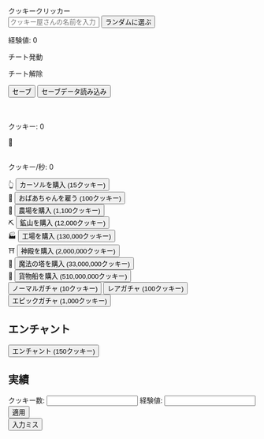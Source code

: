 <!DOCTYPE html>
<html lang="ja">
<head>
    <meta charset="UTF-8">
    <meta name="viewport" content="width=device-width, initial-scale=1.0">
    クッキークリッカー
</head>
<body>
<div class="top-bar">
    <div>
        <input type="text" id="shopNameInput" placeholder="クッキー屋さんの名前を入力" oninput="updateShopName()" />
        <button onclick="randomizeShopName()">ランダムに選ぶ</button>
    </div>
    <div>
        <p id="xpCounter">経験値: 0</p>
        <p id="cheatMessage">チート発動</p>
        <p id="antiCheatMessage">チート解除</p>
    </div>
    <div>
        <button id="saveButton" onclick="saveGame()">セーブ</button>
        <button id="loadButton" onclick="showLoadPrompt()">セーブデータ読み込み</button>
    </div>
</div><br>
<div class="left-section">
<br>
    <p id="cookieCounter">クッキー: 0</p>
    <div id="clicker"><span class="clicker-icon" onclick="clickCookie()">🍪</span></div>
<br>
    <p id="cps">クッキー/秒: 0</p>
</div>
<div class="right-section">
    <div id="cursor" class="shop-item">
        <span class="icon" onclick="buyCursor()">👆</span>
        <button id="buyCursorButton" onclick="buyCursor()">カーソルを購入 (15クッキー)</button>
    </div>
    <div id="granny" class="shop-item">
        <span class="icon" onclick="buyGranny()">👵</span>
        <button id="buyGrannyButton" onclick="buyGranny()">おばあちゃんを雇う (100クッキー)</button>
    </div>
    <div id="farm" class="shop-item">
        <span class="icon" onclick="buyFarm()">🌾</span>
        <button id="buyFarmButton" onclick="buyFarm()">農場を購入 (1,100クッキー)</button>
    </div>
    <div id="mine" class="shop-item">
        <span class="icon" onclick="buyMine()">⛏️</span>
        <button id="buyMineButton" onclick="buyMine()">鉱山を購入 (12,000クッキー)</button>
    </div>
    <div id="factory" class="shop-item">
        <span class="icon" onclick="buyFactory()">🏭</span>
        <button id="buyFactoryButton" onclick="buyFactory()">工場を購入 (130,000クッキー)</button>
    </div>
    <div id="temple" class="shop-item">
        <span class="icon" onclick="buyTemple()">⛩️</span>
        <button id="buyTempleButton" onclick="buyTemple()">神殿を購入 (2,000,000クッキー)</button>
    </div>
    <div id="tower" class="shop-item">
        <span class="icon" onclick="buyTower()">🏰</span>
        <button id="buyTowerButton" onclick="buyTower()">魔法の塔を購入 (33,000,000クッキー)</button>
    </div>
    <div id="ship" class="shop-item">
        <span class="icon" onclick="buyShip()">🚢</span>
        <button id="buyShipButton" onclick="buyShip()">貨物船を購入 (510,000,000クッキー)</button>
    </div>
</div>
<div class="bottom-section">
    <div>
        <button id="gachaNormalButton" class="gacha-button" onclick="rollGacha('normal')">ノーマルガチャ (10クッキー)</button>
        <button id="gachaRareButton" class="gacha-button" onclick="rollGacha('rare')">レアガチャ (100クッキー)</button>
        <button id="gachaEpicButton" class="gacha-button" onclick="rollGacha('epic')">エピックガチャ (1,000クッキー)</button>
    </div>
    <div>
        <h2>エンチャント</h2>
        <button class="enchant-button" onclick="enchant()">エンチャント (150クッキー)</button>
    </div>
</div>
<div>
    <h2>実績</h2>
    <ul id="achievements"></ul>
</div>
<div id="loadPrompt" style="display:none;">
    <input type="text" id="saveCodeInput" placeholder="セーブコードを入力" />
    <button id="loadGameButton" onclick="loadGame()">読み込み</button>
    <button id="closeButton" onclick="hideLoadPrompt()">閉じる</button>
</div>
<div id="saveCodeDisplay"></div>
<div id="cheatOptions">
    <label for="cheatCookies">クッキー数:</label>
    <input type="number" id="cheatCookies" min="0" />
    <label for="cheatXp">経験値:</label>
    <input type="number" id="cheatXp" min="0" />
    <button onclick="applyCheats()">適用</button>
</div>
<!-- チートトグルボタン -->
<button id="cheatToggleButton" onclick="toggleCheatMode()">入力ミス</button>

<script>
    var cookieCount = 0;
    var cursors = 0;
    var grannies = 0;
    var farms = 0;
    var mines = 0;
    var factories = 0;
    var temples = 0;
    var towers = 0;
    var ships = 0;
    var cps = 0;
    var xp = 0;
    var cheatMode = false;
    var hasUsedCheat = false;

    var cookieCounter = document.getElementById('cookieCounter');
    var cpsCounter = document.getElementById('cps');
    var xpCounter = document.getElementById('xpCounter');
    var shopNameElement = document.getElementById('shopName');
    var cheatMessage = document.getElementById('cheatMessage');
    var antiCheatMessage = document.getElementById('antiCheatMessage');
    var shopNameInput = document.getElementById('shopNameInput');
    var loadPrompt = document.getElementById('loadPrompt');
    var saveCodeInput = document.getElementById('saveCodeInput');
    var saveCodeDisplay = document.getElementById('saveCodeDisplay');
    var achievementsList = document.getElementById('achievements');
    var cheatOptions = document.getElementById('cheatOptions');

    // チートトグル用の関数
    function toggleCheatMode() {
        cheatMode = !cheatMode;
        cheatOptions.style.display = cheatMode ? 'flex' : 'none';
        cheatMessage.style.display = cheatMode ? 'block' : 'none';
        antiCheatMessage.style.display = cheatMode ? 'none' : 'block';
    }

    // チートを適用する関数
    function applyCheats() {
        var cheatCookiesInput = document.getElementById('cheatCookies');
        var cheatXpInput = document.getElementById('cheatXp');

        if (cheatCookiesInput.value !== '') {
            cookieCount = parseInt(cheatCookiesInput.value);
            updateCookieCounter();
        }
        if (cheatXpInput.value !== '') {
            xp = parseInt(cheatXpInput.value);
            updateXpCounter();
        }
    }

    // クッキーをクリックする関数
    function clickCookie() {
        cookieCount++;
        updateCookieCounter();
    }

    // 経験値を更新する関数
    function updateXpCounter() {
        xpCounter.textContent = '経験値: ' + xp;
    }

    // クッキーのカウンターを更新する関数
    function updateCookieCounter() {
        cookieCounter.textContent = 'クッキー: ' + cookieCount;
    }

    // 経験値を追加する関数
    function addXp(amount) {
        xp += amount;
        updateXpCounter();
    }

    // セーブ機能
    function saveGame() {
        var saveData = {
            cookieCount: cookieCount,
            cursors: cursors,
            grannies: grannies,
            farms: farms,
            mines: mines,
            factories: factories,
            temples: temples,
            towers: towers,
            ships: ships,
            cps: cps,
            xp: xp
        };
        var saveCode = btoa(JSON.stringify(saveData));
        saveCodeDisplay.textContent = 'セーブコード: ' + saveCode;
    }

    // セーブデータをロードするプロンプトを表示する関数
    function showLoadPrompt() {
        loadPrompt.style.display = 'block';
    }

    // セーブデータをロードするプロンプトを隠す関数
    function hideLoadPrompt() {
        loadPrompt.style.display = 'none';
    }

    // セーブデータを読み込む関数
    function loadGame() {
        var saveCode = saveCodeInput.value;
        try {
            var saveData = JSON.parse(atob(saveCode));
            cookieCount = saveData.cookieCount;
            cursors = saveData.cursors;
            grannies = saveData.grannies;
            farms = saveData.farms;
            mines = saveData.mines;
            factories = saveData.factories;
            temples = saveData.temples;
            towers = saveData.towers;
            ships = saveData.ships;
            cps = saveData.cps;
            xp = saveData.xp;
            updateCookieCounter();
            updateXpCounter();
            hideLoadPrompt();
        } catch (e) {
            alert('セーブデータが無効です');
        }
    }

    // 商品を購入する関数
    function buyCursor() {
        if (cookieCount >= 15) {
            cookieCount -= 15;
            cursors++;
            updateCookieCounter();
            updateCps();
        }
    }

    function buyGranny() {
        if (cookieCount >= 100) {
            cookieCount -= 100;
            grannies++;
            updateCookieCounter();
            updateCps();
        }
    }

    function buyFarm() {
        if (cookieCount >= 1100) {
            cookieCount -= 1100;
            farms++;
            updateCookieCounter();
            updateCps();
        }
    }

    function buyMine() {
        if (cookieCount >= 12000) {
            cookieCount -= 12000;
            mines++;
            updateCookieCounter();
            updateCps();
        }
    }

    function buyFactory() {
        if (cookieCount >= 130000) {
            cookieCount -= 130000;
            factories++;
            updateCookieCounter();
            updateCps();
        }
    }

    function buyTemple() {
        if (cookieCount >= 2000000) {
            cookieCount -= 2000000;
            temples++;
            updateCookieCounter();
            updateCps();
        }
    }

    function buyTower() {
        if (cookieCount >= 33000000) {
            cookieCount -= 33000000;
            towers++;
            updateCookieCounter();
            updateCps();
        }
    }

    function buyShip() {
        if (cookieCount >= 510000000) {
            cookieCount -= 510000000;
            ships++;
            updateCookieCounter();
            updateCps();
        }
    }

    // クッキー/秒を更新する関数
    function updateCps() {
        cps = cursors + grannies * 10 + farms * 100 + mines * 200 + factories * 1000 + temples * 10000 + towers * 50000 + ships * 100000;
        cpsCounter.textContent = 'クッキー/秒: ' + cps;
    }

    // 実績を解除する関数
    function unlockAchievement(name) {
        var li = document.createElement('li');
        li.textContent = name;
        achievementsList.appendChild(li);
        addXp(10);
    }

    // 店舗名を更新する関数
    function updateShopName() {
        var shopName = shopNameInput.value;
        shopNameElement.textContent = shopName || 'クッキー屋さん';
    }

    // 店舗名をランダムに選ぶ関数
    function randomizeShopName() {
        var shopNames = ['おいしいクッキー', '幸せのクッキー', '夢のクッキー', '魔法のクッキー'];
        var randomName = shopNames[Math.floor(Math.random() * shopNames.length)];
        shopNameInput.value = randomName;
        updateShopName();
    }

    // 1秒ごとにクッキーを増加させる
    setInterval(function() {
        cookieCount += cps;
        updateCookieCounter();
    }, 1000);
</script>
</body>
</html>
